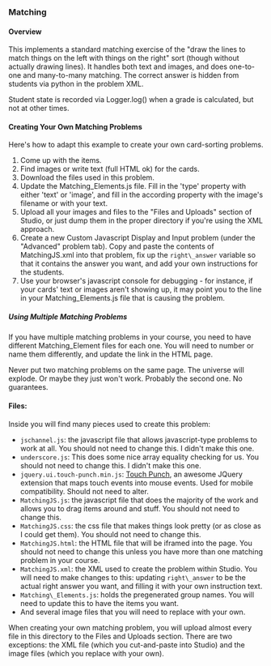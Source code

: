 ### Matching ###

#### Overview ####
This implements a standard matching exercise of the "draw the lines to match things on the left with things on the right" sort (though without actually drawing lines). It handles both text and images, and does one-to-one and many-to-many matching. The correct answer is hidden from students via python in the problem XML.

Student state is recorded via Logger.log() when a grade is calculated, but not at other times.

#### Creating Your Own Matching Problems ####

Here's how to adapt this example to create your own card-sorting problems.

1. Come up with the items.
2. Find images or write text (full HTML ok) for the cards.
3. Download the files used in this problem.
4. Update the Matching\_Elements.js file. Fill in the 'type' property with either 'text' or 'image', and fill in the according property with the image's filename or with your text.
5. Upload all your images and files to the "Files and Uploads" section of Studio, or just dump them in the proper directory if you're using the XML approach.
6. Create a new Custom Javascript Display and Input problem (under the "Advanced" problem tab). Copy and paste the contents of MatchingJS.xml into that problem, fix up the `right\_answer` variable so that it contains the answer you want, and add your own instructions for the students.
7. Use your browser's javascript console for debugging - for instance, if your cards' text or images aren't showing up, it may point you to the line in your Matching\_Elements.js file that is causing the problem.

##### Using Multiple Matching Problems #####

If you have multiple matching problems in your course, you need to have different Matching_Element files for each one. You will need to number or name them differently, and update the link in the HTML page.

Never put two matching problems on the same page. The universe will explode. Or maybe they just won't work. Probably the second one. No guarantees.

#### Files: ####

Inside you will find many pieces used to create this problem:

- `jschannel.js`: the javascript file that allows javascript-type problems to work at all. You should not need to change this. I didn't make this one.
- `underscore.js`: This does some nice array equality checking for us. You should not need to change this. I didn't make this one.
- `jquery.ui.touch-punch.min.js`: [Touch Punch](https://github.com/furf/jquery-ui-touch-punch), an awesome JQuery extension that maps touch events into mouse events. Used for mobile compatibility. Should not need to alter.
- `MatchingJS.js`: the javascript file that does the majority of the work and allows you to drag items around and stuff. You should not need to change this.
- `MatchingJS.css`: the css file that makes things look pretty (or as close as I could get them). You should not need to change this.
- `MatchingJS.html`: the HTML file that will be iframed into the page. You should not need to change this unless you have more than one matching problem in your course.
- `MatchingJS.xml`: the XML used to create the problem within Studio. You will need to make changes to this: updating `right\_answer` to be the actual right answer you want, and filling it with your own instruction text.
- `Matching\_Elements.js`: holds the pregenerated group names. You will need to update this to have the items you want.
- And several image files that you will need to replace with your own. 

When creating your own matching problem, you will upload almost every file in this directory to the Files and Uploads section. There are two exceptions: the XML file (which you cut-and-paste into Studio) and the image files (which you replace with your own).
